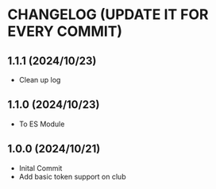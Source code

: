 # CHANGELOG (UPDATE IT FOR EVERY COMMIT)

## 1.1.1 (2024/10/23)
* Clean up log

## 1.1.0 (2024/10/23)
* To ES Module

## 1.0.0 (2024/10/21)
* Inital Commit
* Add basic token support on club